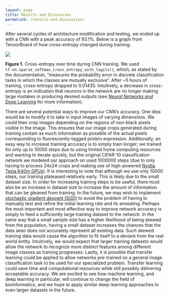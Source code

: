 ```yaml
---
layout: page
title: Results and Discussion
permalink: /results-and-discussion/
---
```


After several cycles of architecture modification and testing, we ended up with a CNN with a peak accuracy of 93.1%. Below is a graph from TensorBoard of how cross-entropy changed during training.

![](http://i.imgur.com/OQYEqvu.png)

**Figure 1.** Cross-entropy over time during CNN training. We used `tf.nn.sparse_softmax_cross_entropy_with_logits()`, which, as stated by the documentation, “measures the probability error in discrete classification tasks in which the classes are mutually exclusive”. After ~5 hours of training, cross-entropy dropped to 0.01435. Intuitively, a decrease in cross-entropy is an indication that neurons in the network are no longer making large mistakes in producing desired outputs (see [*Neural Networks and Deep Learning*](http://neuralnetworksanddeeplearning.com) for more information).

There are several potential ways to improve our CNN’s accuracy. One idea would be to modify it to take in input images of varying dimensions. We could then crop images depending on the regions of non-black pixels visible in the image. This ensures that our image crops generated during training contain as much information as possible of the actual pixels corresponding to fluorescently-tagged protein expression.
Additionally, an easy way to increase training accuracy is to simply train longer; we trained for only up to 10000 steps due to using limited home computing resources and wanting to iterate quickly, but the original CIFAR-10 classification network we modeled our approach on used 1000000 steps (due to only having to process 24x24 crops and making use of high-powered [Nvidia Tesla K40m GPUs](https://en.wikipedia.org/wiki/Nvidia_Tesla)). It is interesting to note that although we use only 10000 steps, our training plateaued relatively early. This is likely due to the small dataset size. In order for increasing training steps to be useful, there must also be an increase in dataset size to increase the amount of information that can be gleaned from training.
In the future, we may wish to implement [stochastic gradient descent (SGD)](https://arxiv.org/pdf/1206.1106.pdf) to avoid the problem of having to manually test and refine the initial learning rate and its annealing.
Perhaps the most important and most effective way to improve network accuracy is simply to feed a sufficiently large training dataset to the network. In the same way that a small sample size has a higher likelihood of being skewed from the population, having a small dataset increases the chances that the data seen does not accurately represent all existing data. Such skewed training data would cause the algorithm to fit itself to a deviant from the real world entity. Intuitively, we would expect that larger training datasets would allow the network to recognize more distinct features among different image classes as training progresses.
Lastly, it is possible that transfer learning could be applied to allow networks pre-trained on a general image classification task to be used for our specialized problem. Transfer learning could save time and computational resources while still possibly delivering acceptable accuracy. We are excited to see how machine learning, and deep learning in particular, will continue to change the field of bioinformatics, and we hope to apply similar deep learning approaches to even larger datasets in the future.
